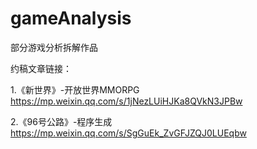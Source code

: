 # gameAnalysis
部分游戏分析拆解作品

约稿文章链接：

1.《新世界》-开放世界MMORPG https://mp.weixin.qq.com/s/1jNezLUiHJKa8QVkN3JPBw

2.《96号公路》-程序生成 https://mp.weixin.qq.com/s/SgGuEk_ZvGFJZQJ0LUEqbw

